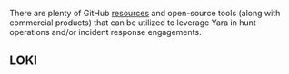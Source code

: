 There are plenty of GitHub [resources](https://github.com/InQuest/awesome-yara) and open-source tools (along with commercial products) that can be utilized to leverage Yara in hunt operations and/or incident response engagements.
## LOKI